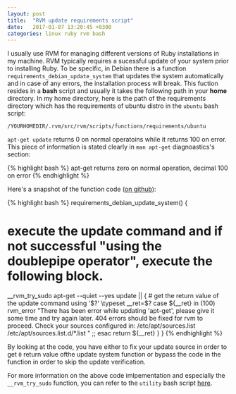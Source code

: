 ```yaml
---
layout: post
title:  "RVM update requirements script"
date:   2017-01-07 13:20:45 +0300
categories: linux ruby rvm bash
---
```


I usually use RVM for managing different versions of Ruby installations in my machine. RVM typically requires a sucessful update of your system prior to installing Ruby. To be specific, in Debian there is a function `requirements_debian_update_system` that updates the system automatically and in case of any errors, the installation process will break. This fuction resides in a **bash** script and usually it takes the following path in your **home** directory. In my home directory, here is the path of the requirements directory which has the requirements of ubuntu distro in the `ubuntu` bash script:

`/YOURHOMEDIR/.rvm/src/rvm/scripts/functions/requirements/ubuntu`

`apt-get update` returns 0 on normal operatoins while it returns 100 on error. This piece of information is stated clearly in `man apt-get` diagnoastics's section:

{% highlight bash %}
apt-get returns zero on normal operation, decimal 100 on error
{% endhighlight %}

Here's a snapshot of the function code ([on github]):

{% highlight bash %}
requirements_debian_update_system()
{
  # execute the update command and if not successful "using the doublepipe operator", execute the following block.
  __rvm_try_sudo apt-get --quiet --yes update ||
  {
    # get the return value of the update command using '$?'
    \typeset __ret=$?
    case ${__ret} in
      (100)
        rvm_error "There has been error while updating 'apt-get', please give it some time and try again later.
404 errors should be fixed for rvm to proceed. Check your sources configured in:
    /etc/apt/sources.list
    /etc/apt/sources.list.d/*.list
"
        ;;
    esac
    return ${__ret}
  }
}
{% endhighlight %}

By looking at the code, you have either to fix your update source in order to get `0` return value ofthe update system function or bypass the code in the function in order to skip the update verification.

For more information on the above code imlpementation and especially the `__rvm_try_sudo` function, you can refer to the `utility` bash script [here].

[on github]: https://github.com/rvm/rvm/blob/bee47675c34a4ba96f849017ea06ce00efcbfc7a/scripts/functions/requirements/ubuntu#L39
[here]: https://github.com/rvm/rvm/blob/bee47675c34a4ba96f849017ea06ce00efcbfc7a/scripts/functions/utility#L341